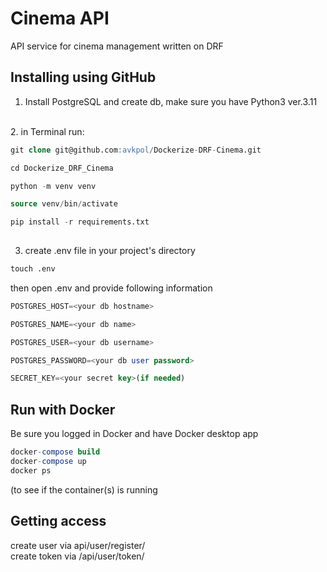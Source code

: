 # Cinema API
API service for cinema management written on DRF
## Installing using GitHub
1. Install PostgreSQL and create db,
   make sure you have Python3 ver.3.11
<br>
2. in Terminal run:

```SQL
git clone git@github.com:avkpol/Dockerize-DRF-Cinema.git

cd Dockerize_DRF_Cinema

python -m venv venv

source venv/bin/activate

pip install -r requirements.txt
    
```
3. create .env file in your project's directory

```SQL
touch .env
```
then open .env and provide following information


```SQL
POSTGRES_HOST=<your db hostname>

POSTGRES_NAME=<your db name>

POSTGRES_USER=<your db username>

POSTGRES_PASSWORD=<your db user password>

SECRET_KEY=<your secret key>(if needed)

```

## Run with Docker

Be sure you logged in Docker and have Docker desktop app

```SQL
docker-compose build
docker-compose up
docker ps 
```
(to see if the container(s) is running

## Getting access

create user via api/user/register/<br>
create token via /api/user/token/
